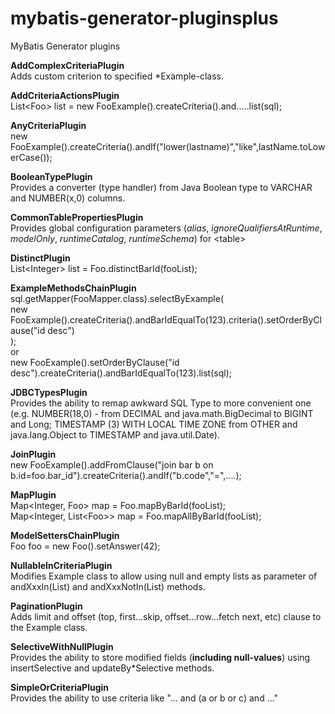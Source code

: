 mybatis-generator-pluginsplus
=============================

MyBatis Generator plugins

**AddComplexCriteriaPlugin**  
Adds custom criterion to specified *Example-class.

**AddCriteriaActionsPlugin**  
List&lt;Foo&gt; list = new FooExample().createCriteria().and.....list(sql);

**AnyCriteriaPlugin**  
new FooExample().createCriteria().andIf("lower(lastname)","like",lastName.toLowerCase());

**BooleanTypePlugin**  
Provides a converter (type handler) from Java Boolean type to VARCHAR and NUMBER(x,0) columns.

**CommonTablePropertiesPlugin**  
Provides global configuration parameters (_alias_, _ignoreQualifiersAtRuntime_, _modelOnly_, _runtimeCatalog_, _runtimeSchema_) for &lt;table&gt;

**DistinctPlugin**  
List&lt;Integer&gt; list = Foo.distinctBarId(fooList);

**ExampleMethodsChainPlugin**  
sql.getMapper(FooMapper.class).selectByExample(  
    new FooExample().createCriteria().andBarIdEqualTo(123).criteria().setOrderByClause("id desc")  
);  
or  
new FooExample().setOrderByClause("id desc").createCriteria().andBarIdEqualTo(123).list(sql);  

**JDBCTypesPlugin**  
Provides the ability to remap awkward SQL Type to more convenient one (e.g. NUMBER(18,0) - from DECIMAL and java.math.BigDecimal to BIGINT and Long; TIMESTAMP (3) WITH LOCAL TIME ZONE from OTHER and java.lang.Object to TIMESTAMP and java.util.Date).

**JoinPlugin**  
new FooExample().addFromClause("join bar b on b.id=foo.bar_id").createCriteria().andIf("b.code","=",....);

**MapPlugin**  
Map&lt;Integer, Foo&gt; map = Foo.mapByBarId(fooList);  
Map&lt;Integer, List&lt;Foo&gt;&gt; map = Foo.mapAllByBarId(fooList);

**ModelSettersChainPlugin**  
Foo foo = new Foo().setAnswer(42);

**NullableInCriteriaPlugin**  
Modifies Example class to allow using null and empty lists as parameter of andXxxIn(List) and andXxxNotIn(List) methods.

**PaginationPlugin**  
Adds limit and offset (top, first...skip, offset...row...fetch next, etc) clause to the Example class.

**SelectiveWithNullPlugin**  
Provides the ability to store modified fields (**including null-values**) using insertSelective and updateBy*Selective methods.

**SimpleOrCriteriaPlugin**  
Provides the ability to use criteria like "... and (a or b or c) and ..."

